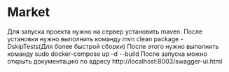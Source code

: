 # Market
Для запуска проекта нужно на сервер установить maven.
После установки нужно выполнить команду mvn clean package -DskipTests(Для более быстрой сборки)
После этого нужно выполнить команду sudo docker-compose up -d --build
После запуска можно открыть документацию по адресу http://localhost:8003/swagger-ui.html
